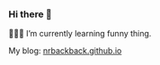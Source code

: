 ### Hi there 👋
🥳🥳🥳 I’m currently learning funny thing.

My blog: [nrbackback.github.io](https://nrbackback.github.io)
